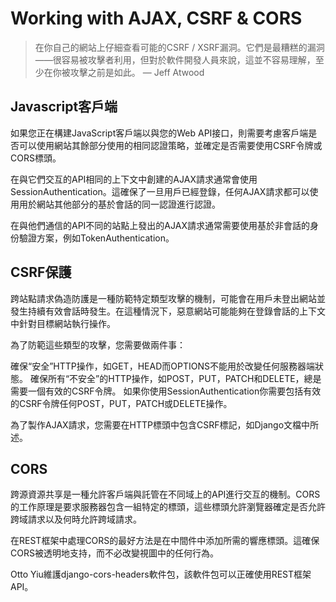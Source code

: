 # Working with AJAX, CSRF & CORS
> 在你自己的網站上仔細查看可能的CSRF / XSRF漏洞。它們是最糟糕的漏洞——很容易被攻擊者利用，但對於軟件開發人員來說，這並不容易理解，至少在你被攻擊之前是如此。
> — Jeff Atwood

## Javascript客戶端
如果您正在構建JavaScript客戶端以與您的Web API接口，則需要考慮客戶端是否可以使用網站其餘部分使用的相同認證策略，並確定是否需要使用CSRF令牌或CORS標頭。

在與它們交互的API相同的上下文中創建的AJAX請求通常會使用SessionAuthentication。這確保了一旦用戶已經登錄，任何AJAX請求都可以使用用於網站其他部分的基於會話的同一認證進行認證。

在與他們通信的API不同的站點上發出的AJAX請求通常需要使用基於非會話的身份驗證方案，例如TokenAuthentication。

## CSRF保護
跨站點請求偽造防護是一種防範特定類型攻擊的機制，可能會在用戶未登出網站並發生持續有效會話時發生。在這種情況下，惡意網站可能能夠在登錄會話的上下文中針對目標網站執行操作。

為了防範這些類型的攻擊，您需要做兩件事：

確保“安全”HTTP操作，如GET，HEAD而OPTIONS不能用於改變任何服務器端狀態。
確保所有“不安全”的HTTP操作，如POST，PUT，PATCH和DELETE，總是需要一個有效的CSRF令牌。
如果你使用SessionAuthentication你需要包括有效的CSRF令牌任何POST，PUT，PATCH或DELETE操作。

為了製作AJAX請求，您需要在HTTP標頭中包含CSRF標記，如Django文檔中所述。

## CORS
跨源資源共享是一種允許客戶端與託管在不同域上的API進行交互的機制。CORS的工作原理是要求服務器包含一組特定的標頭，這些標頭允許瀏覽器確定是否允許跨域請求以及何時允許跨域請求。

在REST框架中處理CORS的最好方法是在中間件中添加所需的響應標頭。這確保CORS被透明地支持，而不必改變視圖中的任何行為。

Otto Yiu維護django-cors-headers軟件包，該軟件包可以正確使用REST框架API。